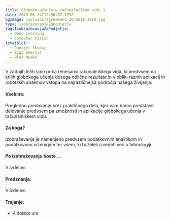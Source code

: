 ```yaml
---
title: Globoko učenje v računalniškem vidu 1
date: 2019-05-24T12:56:57.175Z
bgImage: /uploads/agreement-2642610_1920.jpg
type: izobrazevanjaZaPodjetja
tagsIzobrazevanjaZaPodjetja:
  - Deep Learning
  - Computer Vision
izvajalci:
  - Danijel Skočaj
  - Žiga Emeršič
  - Blaž Meden
---
```

V zadnjih letih smo priča renesansi računalniškega vida, ki predvsem na krilih globokega učenja dosega odlične rezultate in v obliki raznih aplikacij in robotskih sistemov vstopa na najrazličnejša področja našega življenja. 

#### Vsebina:

Pregledno predavanje brez praktičnega dela, kjer vam bomo predstavili delovanje predvsem pa zmožnosti in aplikacije globokega učenja v računalniškem vidu. 

#### Za koga?

Izobraževanje je namenjeno predvsem podatkovnim analitikom in podatkovnim inženirjem ter vsem, ki bi želeli izvedeti več o tehnologiji.

#### Po izobraževanju boste ...

V izdelavi.

#### Predznanja:

V izdelavi.

#### Trajanje:

* 4 šolske ure
